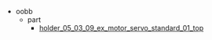 * oobb
  * part
    * [holder_05_03_09_ex_motor_servo_standard_01_top](oobb/part/holder_05_03_09_ex_motor_servo_standard_01_top)
